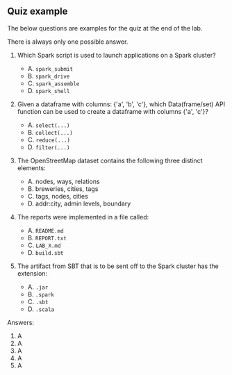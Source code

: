 ## Quiz example

The below questions are examples for the quiz at the end of the lab.

There is always only one possible answer.

1. Which Spark script is used to launch applications on a Spark cluster?
    - A. `spark_submit`
    - B. `spark_drive`
    - C. `spark_assemble`
    - D. `spark_shell`

2. Given a dataframe with columns: {'a', 'b', 'c'}, which Data(frame/set) API
function can be used to create a dataframe with columns {'a', 'c'}?
    - A. `select(...)`
    - B. `collect(...)`
    - C. `reduce(...)`
    - D. `filter(...)`

3. The OpenStreetMap dataset contains the following three distinct elements:
    - A. nodes, ways, relations
    - B. breweries, cities, tags
    - C. tags, nodes, cities
    - D. addr:city, admin levels, boundary

4. The reports were implemented in a file called:
    - A. `README.md`
    - B. `REPORT.txt`
    - C. `LAB_X.md`
    - D. `build.sbt`

5. The artifact from SBT that is to be sent off to the Spark cluster has the
extension:
    - A. `.jar`
    - B. `.spark`
    - C. `.sbt`
    - D. `.scala`

Answers: 
1. A
2. A
3. A
4. A
5. A
